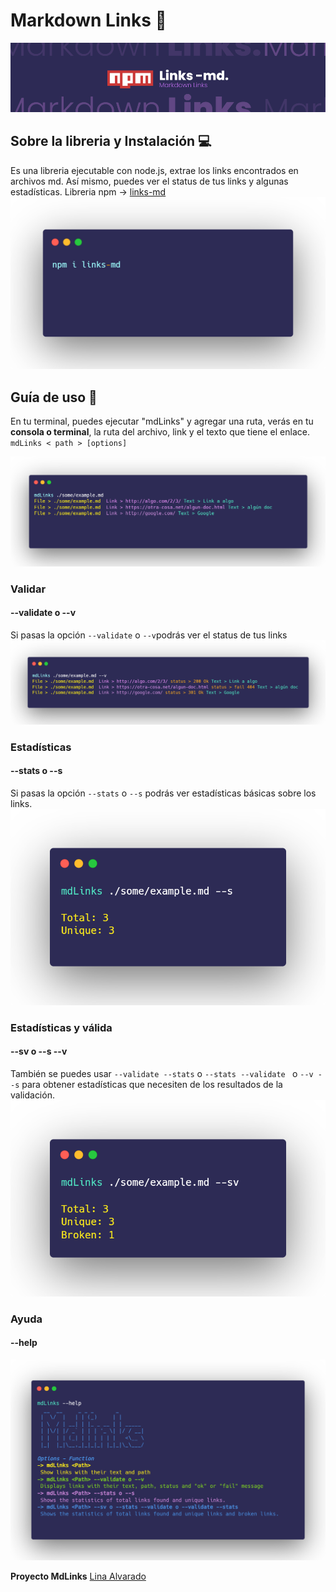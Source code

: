 #  Markdown Links 🔗

![portada](./img/portadagit.jpg)

## Sobre la libreria y Instalación 💻
Es una libreria ejecutable con node.js, extrae los links encontrados en archivos md. Así mismo, puedes ver el status de tus links y algunas estadísticas. 
Libreria npm -> [links-md](https://www.npmjs.com/package/links-md)
![instalar](./img/install.png)

## Guía de uso 📖
En tu terminal, puedes ejecutar "mdLinks" y agregar una ruta, verás en tu **consola o terminal**, la ruta del archivo, link y el texto que tiene el enlace. 
<code>mdLinks < path > [options] </code>

![default](./img/default.png)
### Validar
#### --validate o --v
Si pasas la opción <code>--validate</code> o <code>--v</code>podrás ver el status de tus links
![validate](./img/validate.png)

### Estadísticas
#### --stats o --s
Si pasas la opción <code>--stats</code> o <code>--s</code> podrás ver estadísticas básicas sobre los links.
![stats](./img/stats.png)

### Estadísticas y válida
#### --sv o --s --v
También se puedes usar <code>--validate --stats</code>  o <code>--stats --validate </code> o <code>--v --s</code> para obtener estadísticas que necesiten de los resultados de la validación.
![sv](./img/sv.png)

### Ayuda
#### --help
![help](./img/helpImg.png)



**Proyecto MdLinks**
  [Lina Alvarado](https://github.com/LinaAlvarado/BOG005-md-links)
